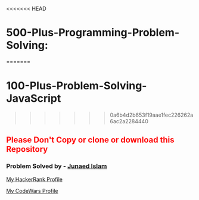 <<<<<<< HEAD
# 500-Plus-Programming-Problem-Solving:

=======
# 100-Plus-Problem-Solving-JavaScript
>>>>>>> 0a6b4d2b653f19aae1fec226262a6ac2a2284440

<h2 style="color: red;">Please Don't Copy or clone or download this Repository</h2>
        <h3>Problem Solved by - <a href="https://www.linkedin.com/in/itzjunaedrayhan/" target="_blank">Junaed Islam</a></h3>
        <p><a href="https://www.hackerrank.com/itzJunaedRayhan" target="_blank">My HackerRank Profile</a></p>
        <p><a href="https://www.codewars.com/users/itzJunaedRayhan" target="_blank">My CodeWars Profile</a></p>